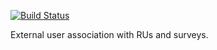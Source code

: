 [![Build Status](https://travis-ci.org/davidcarboni/sdc-organisations.svg?branch=master)](https://travis-ci.org/davidcarboni/sdc-organisations)

External user association with RUs and surveys.
